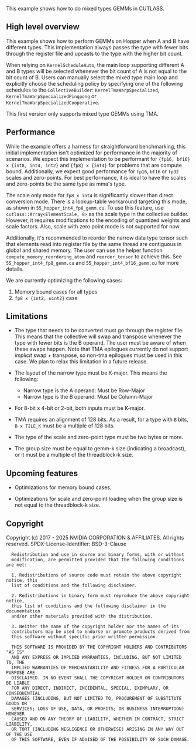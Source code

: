 This example shows how to do mixed types GEMMs in CUTLASS.

## High level overview 
This example shows how to perform GEMMs on Hopper when A and B have different types. This implementation always passes the type with fewer bits through the register file and upcasts to the type with the higher bit count.

When relying on `KernelScheduleAuto`, the main loop supporting different A and B types will be selected whenever the bit count of A is not equal to the bit count of B. Users can manually select the mixed type main loop and explicitly choose the scheduling policy by specifying one of the following schedules to the `CollectiveBuilder`:  `KernelTmaWarpSpecialized`, `KernelTmaWarpSpecializedPingpong` or `KernelTmaWarpSpecializedCooperative`.

This first version only supports mixed type GEMMs using TMA.


## Performance

While the example offers a harness for straightforward benchmarking, this initial implementation isn't optimized for performance in the majority of scenarios. We expect this implementation to be performant for `{fp16, bf16} x {int8, int4, int2}` and `{fp8} x {int4}` for problems that are compute bound. Additionally, we expect good performance for `fp16`, `bf16` or `fp32` scales and zero-points. For best performance, it is ideal to have the scales and zero-points be the same type as mma's type.

The scale only mode for `fp8 x int4` is significantly slower than direct conversion mode. There is a lookup-table workaround targeting this mode, as shown in `55_hopper_int4_fp8_gemm.cu`. To use this feature, use `cutlass::Array<ElementScale, 8>` as the scale type in the collective builder. However, it requires modifications to the encoding of quantized weights and scale factors. Also, scale with zero point mode is not supported for now.

Additionally, it's recommended to reorder the narrow data type tensor such that elements read into register file by the same thread are contiguous in global and shared memory. The user can use the helper function `compute_memory_reordering_atom` and `reorder_tensor` to achieve this. See `55_hopper_int4_fp8_gemm.cu` and `55_hopper_int4_bf16_gemm.cu` for more details.

We are currently optimizing the following cases:
1. Memory bound cases for all types
2. `fp8 x {int2, uint2}` case

## Limitations

* The type that needs to be converted must go through the register file. This means that the collective will swap and transpose whenever the type with fewer bits is the B operand. The user must be aware of when these swaps happen. Note that TMA epilogues currently do not support *implicit* swap + transpose, so non-tma epilogues must be used in this case. We plan to relax this limitation in a future release.

* The layout of the narrow type must be K-major. This means the following:
  * Narrow type is the A operand: Must be Row-Major
  * Narrow type is the B operand: Must be Column-Major

* For 8-bit x 4-bit or 2-bit, both inputs must be K-major.

* TMA requires an alignment of 128 bits. As a result, for a type with `B` bits, `B x TILE_K` must be a multiple of 128 bits.

* The type of the scale and zero-point type must be two bytes or more.

* The group size must be equal to gemm-k size (indicating a broadcast), or it must be a multiple of the threadblock-k size.

## Upcoming features

* Optimizations for memory bound cases.

* Optimizations for scale and zero-point loading when the group size is not equal to the threadblock-k size.

## Copyright

Copyright (c) 2017 - 2025 NVIDIA CORPORATION & AFFILIATES. All rights reserved.
SPDX-License-Identifier: BSD-3-Clause

```
  Redistribution and use in source and binary forms, with or without
  modification, are permitted provided that the following conditions are met:

  1. Redistributions of source code must retain the above copyright notice, this
  list of conditions and the following disclaimer.

  2. Redistributions in binary form must reproduce the above copyright notice,
  this list of conditions and the following disclaimer in the documentation
  and/or other materials provided with the distribution.

  3. Neither the name of the copyright holder nor the names of its
  contributors may be used to endorse or promote products derived from
  this software without specific prior written permission.

  THIS SOFTWARE IS PROVIDED BY THE COPYRIGHT HOLDERS AND CONTRIBUTORS "AS IS"
  AND ANY EXPRESS OR IMPLIED WARRANTIES, INCLUDING, BUT NOT LIMITED TO, THE
  IMPLIED WARRANTIES OF MERCHANTABILITY AND FITNESS FOR A PARTICULAR PURPOSE ARE
  DISCLAIMED. IN NO EVENT SHALL THE COPYRIGHT HOLDER OR CONTRIBUTORS BE LIABLE
  FOR ANY DIRECT, INDIRECT, INCIDENTAL, SPECIAL, EXEMPLARY, OR CONSEQUENTIAL
  DAMAGES (INCLUDING, BUT NOT LIMITED TO, PROCUREMENT OF SUBSTITUTE GOODS OR
  SERVICES; LOSS OF USE, DATA, OR PROFITS; OR BUSINESS INTERRUPTION) HOWEVER
  CAUSED AND ON ANY THEORY OF LIABILITY, WHETHER IN CONTRACT, STRICT LIABILITY,
  OR TORT (INCLUDING NEGLIGENCE OR OTHERWISE) ARISING IN ANY WAY OUT OF THE USE
  OF THIS SOFTWARE, EVEN IF ADVISED OF THE POSSIBILITY OF SUCH DAMAGE.
```
